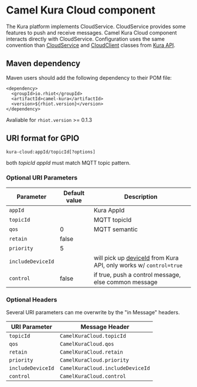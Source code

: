 # Camel Kura Cloud component

The Kura platform implements CloudService. CloudService provides some features to push and receive messages. Camel Kura Cloud component interacts directly with CloudService.
Configuration uses the same convention than [CloudService](http://download.eclipse.org/kura/releases/1.3.0/docs/apidocs/org/eclipse/kura/cloud/CloudService.html) and [CloudClient](http://download.eclipse.org/kura/releases/1.3.0/docs/apidocs/org/eclipse/kura/cloud/CloudClient.html) classes from [Kura API](http://download.eclipse.org/kura/releases/1.3.0/docs/apidocs/).

## Maven dependency

Maven users should add the following dependency to their POM file:

    <dependency>
      <groupId>io.rhiot</groupId>
      <artifactId>camel-kura</artifactId>
      <version>${rhiot.version}</version>
    </dependency>

 Avaliable for `rhiot.version` >= 0.1.3


## URI format for GPIO

    kura-cloud:appId/topicId[?options]

both *topicId* *appId* must match MQTT topic  pattern.


### Optional URI Parameters

| Parameter        | Default value             | Description                 |
|------------------|---------------------------|-----------------------------|
| `appId`          |                           | Kura AppId                  |
| `topicId`        |                           | MQTT topicId                |
| `qos`            |0                          | MQTT semantic               |
| `retain`         |false                      |                             |
| `priority`       |5                          |                             |
| `includeDeviceId`|                           | will pick up [deviceId](http://download.eclipse.org/kura/releases/1.3.0/docs/apidocs/org/eclipse/kura/system/SystemService.html#getSerialNumber%28%29) from Kura API, only works w/ `control=true` |
| `control`        | false                          |  if true, push a control message, else common message                  |


### Optional Headers

Several URI parameters can me overwrite by the "in Message" headers.

| URI Parameter    | Message Header                 | 
|------------------|--------------------------------|
| `topicId`        |`CamelKuraCloud.topicId`        |
| `qos`            |`CamelKuraCloud.qos`            |
| `retain`         |`CamelKuraCloud.retain`         |
| `priority`       |`CamelKuraCloud.priority`       |
| `includeDeviceId`|`CamelKuraCloud.includeDeviceId`|
| `control`        |`CamelKuraCloud.control`        |



